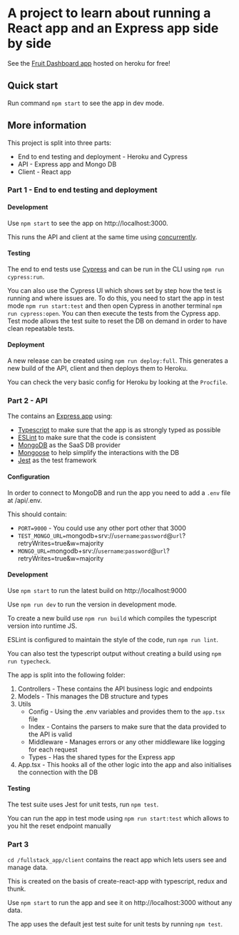 # A project to learn about running a React app and an Express app side by side

See the [Fruit Dashboard app](https://blooming-peak-36437.herokuapp.com/) hosted on heroku for free!

## Quick start

Run command `npm start` to see the app in dev mode.

## More information

This project is split into three parts:
* End to end testing and deployment - Heroku and Cypress
* API - Express app and Mongo DB
* Client - React app

### Part 1 - End to end testing and deployment

#### Development

Use `npm start` to see the app on http://localhost:3000. 

This runs the API and client at the same time using [concurrently](https://www.npmjs.com/package/concurrently).

#### Testing

The end to end tests use [Cypress](https://www.cypress.io/) and can be run in the CLI using `npm run cypress:run`.

You can also use the Cypress UI which shows set by step how the test is running and where issues are. To do this, you need to start the app in test mode `npm run start:test` and then open Cypress in another terminal `npm run cypress:open`. You can then execute the tests from the Cypress app. Test mode allows the test suite to reset the DB on demand in order to have clean repeatable tests.

#### Deployment

A new release can be created using `npm run deploy:full`. This generates a new build of the API, client and then deploys them to Heroku.

You can check the very basic config for Heroku by looking at the `Procfile`.

### Part 2 - API

The contains an [Express app](https://expressjs.com/) using: 
* [Typescript](https://www.typescriptlang.org/) to make sure that the app is as strongly typed as possible
* [ESLint](https://eslint.org/) to make sure that the code is consistent
* [MongoDB](https://www.mongodb.com/) as the SaaS DB provider
* [Mongoose](https://mongoosejs.com/) to help simplify the interactions with the DB
* [Jest](https://jestjs.io/en/) as the test framework

#### Configuration

In order to connect to MongoDB and run the app you need to add a `.env` file at /api/.env.

This should contain:
* `PORT=9000` - You could use any other port other that 3000
* `TEST_MONGO_URL=`mongodb+srv://`username`:`password`@`url`?retryWrites=true&w=majority
* `MONGO_URL=`mongodb+srv://`username`:`password`@`url`?retryWrites=true&w=majority

#### Development

Use `npm start` to run the latest build on http://localhost:9000

Use `npm run dev` to run the version in development mode.

To create a new build use `npm run build` which compiles the typescript version into runtime JS.

ESLint is configured to maintain the style of the code, run `npm run lint`.

You can also test the typescript output without creating a build using `npm run typecheck`.

The app is split into the following folder:
1. Controllers - These contains the API business logic and endpoints
2. Models - This manages the DB structure and types
3. Utils
    * Config - Using the .env variables and provides them to the `app.tsx` file
    * Index - Contains the parsers to make sure that the data provided to the API is valid
    * Middleware - Manages errors or any other middleware like logging for each request
    * Types - Has the shared types for the Express app
4. App.tsx - This hooks all of the other logic into the app and also initialises the connection with the DB

#### Testing

The test suite uses Jest for unit tests, run `npm test`.

You can run the app in test mode using `npm run start:test` which allows to you hit the reset endpoint manually

### Part 3

`cd /fullstack_app/client` contains the react app which lets users see and manage data.

This is created on the basis of create-react-app with typescript, redux and thunk.

Use `npm start` to run the app and see it on http://localhost:3000 without any data.

The app uses the default jest test suite for unit tests by running `npm test`.
